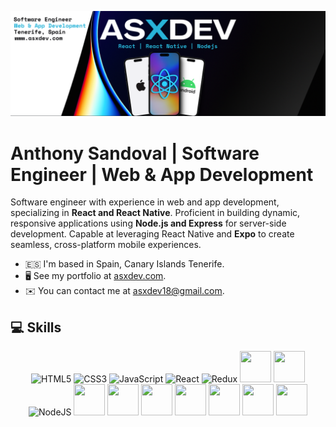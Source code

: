 ![](asxdev-banner.png)

# Anthony Sandoval | Software Engineer | Web & App Development

Software engineer with experience in web and app development, specializing in **React and React Native**. Proficient in building dynamic, responsive applications using **Node.js and Express** for server-side development. Capable at leveraging React Native and **Expo** to create seamless, cross-platform mobile experiences.

- 🇪🇸 I'm based in Spain, Canary Islands Tenerife.
- 🖥️ See my portfolio at [asxdev.com](https://asxdev.com/).
- ✉️ You can contact me at [asxdev18@gmail.com](mailto:asxdev18@gmail.com).

## 💻 Skills

<p align="center">
<img src="https://raw.githubusercontent.com/danielcranney/readme-generator/main/public/icons/skills/html5-colored.svg" width="50" height="50" alt="HTML5" />
<img src="https://raw.githubusercontent.com/danielcranney/readme-generator/main/public/icons/skills/css3-colored.svg" width="50" height="50" alt="CSS3" />
<img src="https://raw.githubusercontent.com/danielcranney/readme-generator/main/public/icons/skills/javascript-colored.svg" width="50" height="50" alt="JavaScript" />
<img src="https://raw.githubusercontent.com/danielcranney/readme-generator/main/public/icons/skills/react-colored.svg" width="50" height="50" alt="React" />
<img src="https://raw.githubusercontent.com/danielcranney/readme-generator/main/public/icons/skills/redux-colored.svg" width="50" height="50" alt="Redux" />
<img src="https://cdn.jsdelivr.net/gh/devicons/devicon@latest/icons/tailwindcss/tailwindcss-original.svg" width="50" height="50"/>
<img src="https://cdn.jsdelivr.net/gh/devicons/devicon@latest/icons/jest/jest-plain.svg" width="50" height="50"/>
<img src="https://raw.githubusercontent.com/danielcranney/readme-generator/main/public/icons/skills/nodejs-colored.svg" width="50" height="50" alt="NodeJS" />
<img src="https://cdn.jsdelivr.net/gh/devicons/devicon@latest/icons/express/express-original.svg" width="50" height="50"/>
<img src="https://cdn.jsdelivr.net/gh/devicons/devicon@latest/icons/postman/postman-original.svg" width="50" height="50"/>
<img src="https://cdn.jsdelivr.net/gh/devicons/devicon@latest/icons/mongoose/mongoose-original.svg" width="50" height="50"/>          
<img src="https://cdn.jsdelivr.net/gh/devicons/devicon@latest/icons/mongodb/mongodb-original.svg" width="50" height="50"/>
<img src="https://cdn.jsdelivr.net/gh/devicons/devicon@latest/icons/postgresql/postgresql-original.svg" width="50" height="50"/>
<img src="https://cdn.jsdelivr.net/gh/devicons/devicon@latest/icons/vscode/vscode-original.svg" width="50" height="50"/>          
<img src="https://cdn.jsdelivr.net/gh/devicons/devicon@latest/icons/linux/linux-original.svg" width="50" height="50"/>
          
</p>
